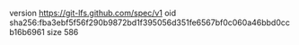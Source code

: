 version https://git-lfs.github.com/spec/v1
oid sha256:fba3ebf5f56f290b9872bd1f395056d351fe6567bf0c060a46bbd0ccb16b6961
size 586
